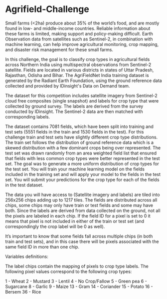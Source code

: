 # Agrifield-Challenge

Small farms (<2ha) produce about 35% of the world’s food, and are mostly found in low- and middle-income countries. Reliable information about these farms is limited, making support and policy-making difficult. Earth Observation data from satellites such as Sentinel-2, in combination with machine learning, can help improve agricultural monitoring, crop mapping, and disaster risk management for these small farms.

In this challenge, the goal is to classify crop types in agricultural fields across Northern India using multispectral observations from Sentinel-2 satellite. Fields are located in various districts in states of Uttar Pradesh, Rajasthan, Odisha and Bihar. The AgriFieldNet India training dataset is generated by the Radiant Earth Foundation, using the ground reference data collected and provided by IDinsight's Data on Demand team.

The dataset for this competition includes satellite imagery from Sentinel-2 cloud free composites (single snapshot) and labels for crop type that were collected by ground survey. The labels are derived from the survey conducted by IDinsight. The Sentinel-2 data are then matched with corresponding labels.

The dataset contains 7081 fields, which have been split into training and test sets (5551 fields in the train and 1530 fields in the test). For this challenge train and test sets have slightly different crop type distributions. The train set follows the distribution of ground reference data which is a skewed distribution with a few dominant crops being over represented. The test set was drawn randomly from an area weighted field list that ensured that fields with less common crop types were better represented in the test set. The goal was to generate a more uniform distribution of crop types for the test set. You will train your machine learning model on the fields included in the training set and will apply your model to the fields in the test set. You will submit your predictions for the crop type for each of the fields in the test dataset.

The data you will have access to (Satellite imagery and labels) are tiled into 256x256 chips adding up to 1217 tiles. The fields are distributed across all chips, some chips may only have train or test fields and some may have both. Since the labels are derived from data collected on the ground, not all the pixels are labeled in each chip. If the field ID for a pixel is set to 0 it means that pixel is not included in either of the train or test set (and correspondingly the crop label will be 0 as well).

It’s important to know that some fields fall across multiple chips (in both train and test sets), and in this case there will be pixels associated with the same field ID in more than one chip. 

Variables definitions:

The label chips contain the mapping of pixels to crop type labels. The following pixel values correspond to the following crop types:

1 - Wheat
2 - Mustard
3 - Lentil
4 - No Crop/Fallow
5 - Green pea
6 - Sugarcane
8 - Garlic
9 - Maize
13 - Gram
14 - Coriander
15 - Potato
16 - Bersem
36 - Rice
